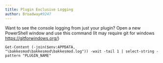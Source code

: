 ```yaml
---
title: Plugin Exclusive Logging
author: Broadway#9247
---
```


Want to see the console logging from just your plugin? Open a new PowerShell window and use this command
(It may require git for windows <https://gitforwindows.org/>)

```
Get-Content (-join($env:APPDATA, "\bakkesmod\bakkesmod\bakkesmod.log")) -wait -tail 1 | select-string -pattern "PLUGIN_NAME"
```